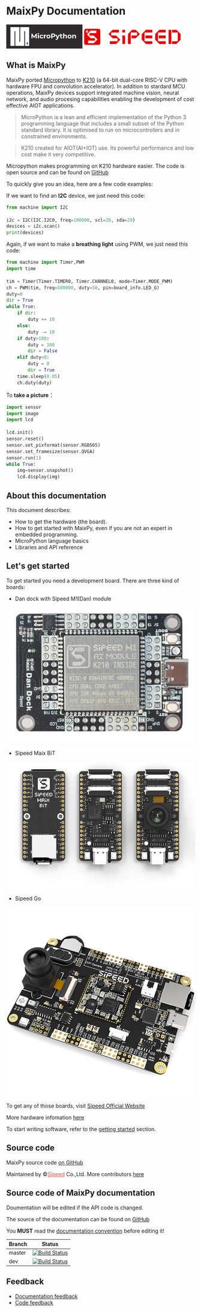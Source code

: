 MaixPy Documentation
======

<div class="title_pic">
    <img src="../assets/micropython.png"><img src="../assets/icon_sipeed2.png"  height="60">
</div>


## What is MaixPy

MaixPy ported [Micropython](http://micropython.org/) to [K210](https://kendryte.com/) (a 64-bit dual-core RISC-V CPU with hardware FPU and convolution accelerator).  In addition to stardard MCU operations, MaixPy devices support integrated machine vision, neural network, and audio procesing capabilities enabling the development of cost effective AIOT applications.


> MicroPython is a lean and efficient implementation of the Python 3 programming language that includes a small subset of the Python standard library.  It is optimised to run on microcontrollers and in constrained environments.

> K210 created for AIOT(AI+IOT) use. Its powerful performance and low cost make it very competitive.

Micropython makes programming on K210 hardware easier. The code is open source and can be found on [GitHub]((https://github.com/sipeed/MaixPy))

To quickly give you an idea, here are a few code examples:

If we want to find an **I2C** device, we just need this code:
```python
from machine import I2C

i2c = I2C(I2C.I2C0, freq=100000, scl=28, sda=29)
devices = i2c.scan()
print(devices)
```

Again, if we want to make a **breathing light** using PWM, we just need this code:
```python
from machine import Timer,PWM
import time

tim = Timer(Timer.TIMER0, Timer.CHANNEL0, mode=Timer.MODE_PWM)
ch = PWM(tim, freq=500000, duty=50, pin=board_info.LED_G)
duty=0
dir = True
while True:
    if dir:
        duty += 10
    else:
        duty -= 10
    if duty>100:
        duty = 100
        dir = False
    elif duty<0:
        duty = 0
        dir = True
    time.sleep(0.05)
    ch.duty(duty)
```

To **take a picture**：

```python
import sensor
import image
import lcd

lcd.init()
sensor.reset()
sensor.set_pixformat(sensor.RGB565)
sensor.set_framesize(sensor.QVGA)
sensor.run(1)
while True:
    img=sensor.snapshot()
    lcd.display(img)
```


## About this documentation

This document describes:
* How to get the hardware (the board).
* How to get started with MaixPy, even if you are not an expert in embedded programming.
* MicroPython language basics
* Libraries and API reference

## Let's get started

To get started you need a development board.  There are three kind of boards:

* Dan dock with Sipeed M1(Dan) module

![Dan dock](../assets/Dan_Dock.png)

* Sipeed Maix BiT

![BiT](../assets/BiT.png)

* Sipeed Go

![Go](../assets/Go.jpg)

To get any of those boards, visit [Sipeed Official Website](https://sipeed.com/)

More hardware infomation [here](./hardware/hardware.md)

To start writing software, refer to the [getting started](./get_started.md) section.


## Source code

MaixPy source code [on GitHub](https://github.com/sipeed/MaixPy)

Maintained by &copy;<a href="https://www.sipeed.com" style="color: #f14c42">Sipeed</a> Co.,Ltd. More contributors [here](https://github.com/sipeed/MaixPy/graphs/contributors)


## Source code of MaixPy documentation

Doumentation will be edited if the API code is changed.

The source of the documentation can be found on [GitHub](https://github.com/sipeed/MaixPy_DOC)

You **MUST** read the [documentation convention](contribute/doc_convention.md) before editing it!

|   Branch  |   Status  |
| --------- | --------------- |
| master |[![Build Status](https://travis-ci.org/sipeed/MaixPy_DOC.svg?branch=master)](https://travis-ci.org/sipeed/MaixPy_DOC) |
| dev    |[![Build Status](https://travis-ci.org/sipeed/MaixPy_DOC.svg?branch=dev)](https://travis-ci.org/sipeed/MaixPy_DOC)    |


## Feedback

* [Documentation feedback](https://github.com/sipeed/MaixPy_DOC/issues)
* [Code feedback](https://github.com/sipeed/MaixPy/issues)
